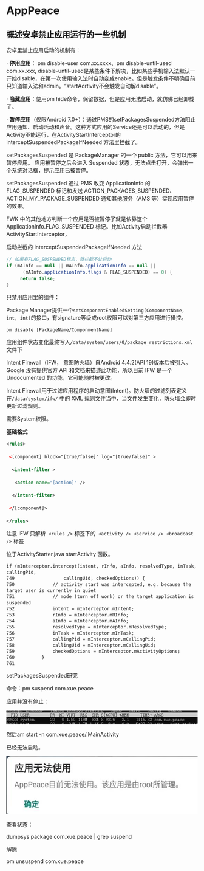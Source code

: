 # AppPeace

## 概述安卓禁止应用运行的一些机制

安卓里禁止应用启动的机制有：

·     **停用应用**： pm disable-user com.xx.xxxx、pm disable-until-used com.xx.xxx, disable-until-used是某些条件下解决，比如某些手机输入法默认一开始disable，在第一次使用输入法时自动变成enable。但是触发条件不明确目前只知道输入法和admin。“startAcrtivity不会触发自动解disable”。

·     **隐藏应用**：使用pm hide命令，保留数据，但是应用无法启动，就仿佛已经卸载了。

·     **暂停应用**（仅限Android 7.0+）：通过PMS的setPackagesSuspended方法阻止应用通知、启动活动和声音。这种方式应用的Service还是可以启动的，但是Activity不能运行，在ActivityStartInterceptor的interceptSuspendedPackageIfNeeded 方法里拦截了。

  

setPackagesSuspended 是 PackageManager 的一个 public 方法，它可以用来暂停应用。
 应用被暂停之后会进入 Suspended 状态，无法点击打开，会弹出一个系统对话框，提示应用已被暂停。

setPackagesSuspended 通过 PMS 改变 ApplicationInfo 的 FLAG_SUSPENDED 标记和发送 ACTION_PACKAGES_SUSPENDED、ACTION_MY_PACKAGE_SUSPENDED 通知其他服务（AMS 等）实现应用暂停的效果。

FWK 中的其他地方判断一个应用是否被暂停了就是依靠这个 ApplicationInfo.FLAG_SUSPENDED 标记。比如Activity启动拦截器ActivityStartInterceptor，

 启动拦截的 interceptSuspendedPackageIfNeeded 方法

```java
// 如果有FLAG_SUSPENDED标志，就拦截不让启动
if (mAInfo == null || mAInfo.applicationInfo == null ||
      (mAInfo.applicationInfo.flags & FLAG_SUSPENDED) == 0) {
     return false;
}
```



 

只禁用应用里的组件：

Package Manager提供一个`setComponentEnabledSetting(ComponentName, int, int)`的接口，有signature等级或root权限可以对第三方应用进行操控。

```
pm disable [PackageName/ComponmentName]
```

应用组件状态变化最终写入`/data/system/users/0/package_restrictions.xml`文件下

 

Intent Firewall（IFW， 意图防火墙）自Android 4.4.2(API 19)版本后被引入。Google 没有提供官方 API 和文档来描述此功能，所以目前 IFW 是一个 Undocumented 的功能，它可能随时被更改。

Intent Firewall用于过滤应用程序的启动意图(Intent)。防火墙的过滤列表定义在`/data/system/ifw/` 中的 XML 规则文件当中，当文件发生变化，防火墙会即时更新过滤规则。

需要System权限。

**基础格式**

```xml
<rules>

 <[component] block="[true/false]" log="[true/false]" >

  <intent-filter >

   <action name="[action]" />

  </intent-filter>

 </[component]>

</rules>
```



注意 IFW 只解析` <rules />` 标签下的` <activity /> <service /> <broadcast />` 标签



位于ActivityStarter.java startActivity 函数。

```
if (mInterceptor.intercept(intent, rInfo, aInfo, resolvedType, inTask, callingPid,
749                  callingUid, checkedOptions)) {
750              // activity start was intercepted, e.g. because the target user is currently in quiet
751              // mode (turn off work) or the target application is suspended
752              intent = mInterceptor.mIntent;
753              rInfo = mInterceptor.mRInfo;
754              aInfo = mInterceptor.mAInfo;
755              resolvedType = mInterceptor.mResolvedType;
756              inTask = mInterceptor.mInTask;
757              callingPid = mInterceptor.mCallingPid;
758              callingUid = mInterceptor.mCallingUid;
759              checkedOptions = mInterceptor.mActivityOptions;
760          }
761  
```

 

 

setPackagesSuspended研究

命令：pm suspend com.xue.peace

应用并没有停止：

![img](./imgs/clip_image002.jpg)

 

然后am start -n com.xue.peace/.MainActivity

已经无法启动。

![img](./imgs/clip_image004.jpg)

 

查看状态：

dumpsys package com.xue.peace | grep suspend

 

解除

pm unsuspend com.xue.peace
